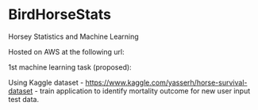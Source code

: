 # BirdHorseStats
Horsey Statistics and Machine Learning

Hosted on AWS at the following url:


1st machine learning task (proposed):

Using Kaggle dataset - https://www.kaggle.com/yasserh/horse-survival-dataset - train application to identify mortality outcome for new user input test data.
